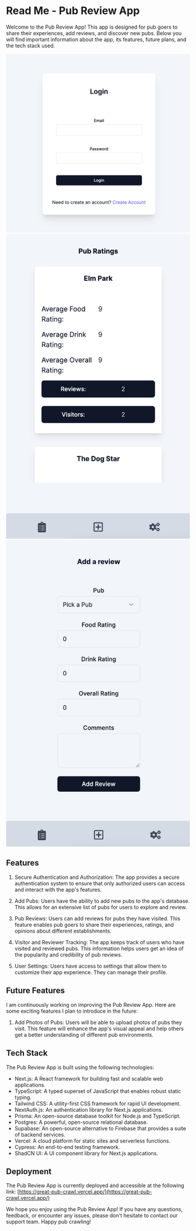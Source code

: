 # Read Me - Pub Review App

Welcome to the Pub Review App! This app is designed for pub goers to share their experiences, add reviews, and discover new pubs. Below you will find important information about the app, its features, future plans, and the tech stack used.

![demo1](/assets/demo1.png)
![demo2](/assets/demo2.png)
![demo3](/assets/demo3.png)

## Features

1. Secure Authentication and Authorization: The app provides a secure authentication system to ensure that only authorized users can access and interact with the app's features.

2. Add Pubs: Users have the ability to add new pubs to the app's database. This allows for an extensive list of pubs for users to explore and review.

3. Pub Reviews: Users can add reviews for pubs they have visited. This feature enables pub goers to share their experiences, ratings, and opinions about different establishments.

4. Visitor and Reviewer Tracking: The app keeps track of users who have visited and reviewed pubs. This information helps users get an idea of the popularity and credibility of pub reviews.

5. User Settings: Users have access to settings that allow them to customize their app experience. They can manage their profile.

## Future Features

I am continuously working on improving the Pub Review App. Here are some exciting features I plan to introduce in the future:

1. Add Photos of Pubs: Users will be able to upload photos of pubs they visit. This feature will enhance the app's visual appeal and help others get a better understanding of different pub environments.

## Tech Stack

The Pub Review App is built using the following technologies:

- Next.js: A React framework for building fast and scalable web applications.
- TypeScript: A typed superset of JavaScript that enables robust static typing.
- Tailwind CSS: A utility-first CSS framework for rapid UI development.
- NextAuth.js: An authentication library for Next.js applications.
- Prisma: An open-source database toolkit for Node.js and TypeScript.
- Postgres: A powerful, open-source relational database.
- Supabase: An open-source alternative to Firebase that provides a suite of backend services.
- Vercel: A cloud platform for static sites and serverless functions.
- Cypress: An end-to-end testing framework.
- ShadCN UI: A UI component library for Next.js applications.

## Deployment

The Pub Review App is currently deployed and accessible at the following link: [https://great-pub-crawl.vercel.app/](https://great-pub-crawl.vercel.app/)

We hope you enjoy using the Pub Review App! If you have any questions, feedback, or encounter any issues, please don't hesitate to contact our support team. Happy pub crawling!

